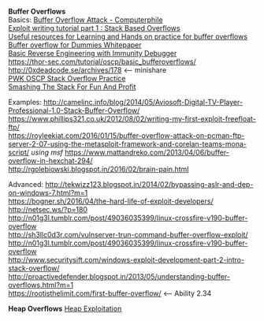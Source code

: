 **Buffer Overflows**  
Basics:
[Buffer Overflow Attack - Computerphile](https://www.youtube.com/watch?v=1S0aBV-Waeo)  
[Exploit writing tutorial part 1 : Stack Based Overflows](https://www.corelan.be/index.php/2009/07/19/exploit-writing-tutorial-part-1-stack-based-overflows/)  
[Useful resources for Learning and Hands on practice for buffer overflows](https://github.com/security-prince/PWK-OSCP-Preparation-Roadmap/blob/master/BOF)  
[Buffer overflow for Dummies Whitepaper](https://www.sans.org/white-papers/481/)  
[Basic Reverse Engineering with Immunity Debugger](https://www.sans.org/white-papers/36982/)   
https://thor-sec.com/tutorial/oscp/basic_bufferoverflows/    
http://0xdeadcode.se/archives/178 <-- minishare   
[PWK OSCP Stack Overflow Practice](https://www.vortex.id.au/2017/05/pwkoscp-stack-buffer-overflow-practice/)   
[Smashing The Stack For Fun And Profit](https://www.eecs.umich.edu/courses/eecs588/static/stack_smashing.pdf)   

Examples: 
http://camelinc.info/blog/2014/05/Aviosoft-Digital-TV-Player-Professional-1.0-Stack-Buffer-Overflow/   
https://www.phillips321.co.uk/2012/08/02/writing-my-first-exploit-freefloat-ftp/    
https://royleekiat.com/2016/01/15/buffer-overflow-attack-on-pcman-ftp-server-2-07-using-the-metasploit-framework-and-corelan-teams-mona-script/ *using msf*
https://www.mattandreko.com/2013/04/06/buffer-overflow-in-hexchat-294/  
http://rgolebiowski.blogspot.in/2016/02/brain-pain.html


Advanced:
http://tekwizz123.blogspot.in/2014/02/bypassing-aslr-and-dep-on-windows-7.html?m=1   
https://bogner.sh/2016/04/the-hard-life-of-exploit-developers/    
http://netsec.ws/?p=180     
http://n01g3l.tumblr.com/post/49036035399/linux-crossfire-v190-buffer-overflow     
http://sh3llc0d3r.com/vulnserver-trun-command-buffer-overflow-exploit/      
http://n01g3l.tumblr.com/post/49036035399/linux-crossfire-v190-buffer-overflow      
http://www.securitysift.com/windows-exploit-development-part-2-intro-stack-overflow/      
http://proactivedefender.blogspot.in/2013/05/understanding-buffer-overflows.html?m=1       
https://rootisthelimit.com/first-buffer-overflow/ <-- Ability 2.34


**Heap Overflows** 
[Heap Exploitation](https://heap-exploitation.dhavalkapil.com/) 
